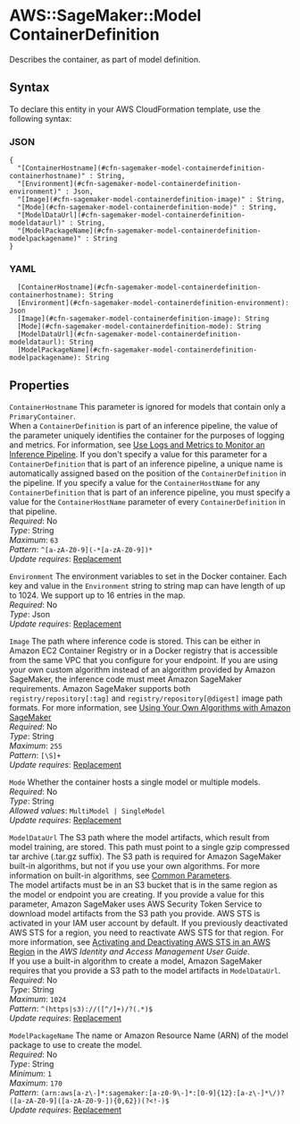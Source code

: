 # AWS::SageMaker::Model ContainerDefinition<a name="aws-properties-sagemaker-model-containerdefinition"></a>

Describes the container, as part of model definition\.

## Syntax<a name="aws-properties-sagemaker-model-containerdefinition-syntax"></a>

To declare this entity in your AWS CloudFormation template, use the following syntax:

### JSON<a name="aws-properties-sagemaker-model-containerdefinition-syntax.json"></a>

```
{
  "[ContainerHostname](#cfn-sagemaker-model-containerdefinition-containerhostname)" : String,
  "[Environment](#cfn-sagemaker-model-containerdefinition-environment)" : Json,
  "[Image](#cfn-sagemaker-model-containerdefinition-image)" : String,
  "[Mode](#cfn-sagemaker-model-containerdefinition-mode)" : String,
  "[ModelDataUrl](#cfn-sagemaker-model-containerdefinition-modeldataurl)" : String,
  "[ModelPackageName](#cfn-sagemaker-model-containerdefinition-modelpackagename)" : String
}
```

### YAML<a name="aws-properties-sagemaker-model-containerdefinition-syntax.yaml"></a>

```
  [ContainerHostname](#cfn-sagemaker-model-containerdefinition-containerhostname): String
  [Environment](#cfn-sagemaker-model-containerdefinition-environment): Json
  [Image](#cfn-sagemaker-model-containerdefinition-image): String
  [Mode](#cfn-sagemaker-model-containerdefinition-mode): String
  [ModelDataUrl](#cfn-sagemaker-model-containerdefinition-modeldataurl): String
  [ModelPackageName](#cfn-sagemaker-model-containerdefinition-modelpackagename): String
```

## Properties<a name="aws-properties-sagemaker-model-containerdefinition-properties"></a>

`ContainerHostname`  <a name="cfn-sagemaker-model-containerdefinition-containerhostname"></a>
This parameter is ignored for models that contain only a `PrimaryContainer`\.  
When a `ContainerDefinition` is part of an inference pipeline, the value of the parameter uniquely identifies the container for the purposes of logging and metrics\. For information, see [Use Logs and Metrics to Monitor an Inference Pipeline](https://docs.aws.amazon.com/sagemaker/latest/dg/inference-pipeline-logs-metrics.html)\. If you don't specify a value for this parameter for a `ContainerDefinition` that is part of an inference pipeline, a unique name is automatically assigned based on the position of the `ContainerDefinition` in the pipeline\. If you specify a value for the `ContainerHostName` for any `ContainerDefinition` that is part of an inference pipeline, you must specify a value for the `ContainerHostName` parameter of every `ContainerDefinition` in that pipeline\.  
*Required*: No  
*Type*: String  
*Maximum*: `63`  
*Pattern*: `^[a-zA-Z0-9](-*[a-zA-Z0-9])*`  
*Update requires*: [Replacement](https://docs.aws.amazon.com/AWSCloudFormation/latest/UserGuide/using-cfn-updating-stacks-update-behaviors.html#update-replacement)

`Environment`  <a name="cfn-sagemaker-model-containerdefinition-environment"></a>
The environment variables to set in the Docker container\. Each key and value in the `Environment` string to string map can have length of up to 1024\. We support up to 16 entries in the map\.   
*Required*: No  
*Type*: Json  
*Update requires*: [Replacement](https://docs.aws.amazon.com/AWSCloudFormation/latest/UserGuide/using-cfn-updating-stacks-update-behaviors.html#update-replacement)

`Image`  <a name="cfn-sagemaker-model-containerdefinition-image"></a>
The path where inference code is stored\. This can be either in Amazon EC2 Container Registry or in a Docker registry that is accessible from the same VPC that you configure for your endpoint\. If you are using your own custom algorithm instead of an algorithm provided by Amazon SageMaker, the inference code must meet Amazon SageMaker requirements\. Amazon SageMaker supports both `registry/repository[:tag]` and `registry/repository[@digest]` image path formats\. For more information, see [Using Your Own Algorithms with Amazon SageMaker](https://docs.aws.amazon.com/sagemaker/latest/dg/your-algorithms.html)   
*Required*: No  
*Type*: String  
*Maximum*: `255`  
*Pattern*: `[\S]+`  
*Update requires*: [Replacement](https://docs.aws.amazon.com/AWSCloudFormation/latest/UserGuide/using-cfn-updating-stacks-update-behaviors.html#update-replacement)

`Mode`  <a name="cfn-sagemaker-model-containerdefinition-mode"></a>
Whether the container hosts a single model or multiple models\.  
*Required*: No  
*Type*: String  
*Allowed values*: `MultiModel | SingleModel`  
*Update requires*: [Replacement](https://docs.aws.amazon.com/AWSCloudFormation/latest/UserGuide/using-cfn-updating-stacks-update-behaviors.html#update-replacement)

`ModelDataUrl`  <a name="cfn-sagemaker-model-containerdefinition-modeldataurl"></a>
The S3 path where the model artifacts, which result from model training, are stored\. This path must point to a single gzip compressed tar archive \(\.tar\.gz suffix\)\. The S3 path is required for Amazon SageMaker built\-in algorithms, but not if you use your own algorithms\. For more information on built\-in algorithms, see [Common Parameters](https://docs.aws.amazon.com/sagemaker/latest/dg/sagemaker-algo-docker-registry-paths.html)\.   
The model artifacts must be in an S3 bucket that is in the same region as the model or endpoint you are creating\.
If you provide a value for this parameter, Amazon SageMaker uses AWS Security Token Service to download model artifacts from the S3 path you provide\. AWS STS is activated in your IAM user account by default\. If you previously deactivated AWS STS for a region, you need to reactivate AWS STS for that region\. For more information, see [Activating and Deactivating AWS STS in an AWS Region](https://docs.aws.amazon.com/IAM/latest/UserGuide/id_credentials_temp_enable-regions.html) in the *AWS Identity and Access Management User Guide*\.  
If you use a built\-in algorithm to create a model, Amazon SageMaker requires that you provide a S3 path to the model artifacts in `ModelDataUrl`\.
*Required*: No  
*Type*: String  
*Maximum*: `1024`  
*Pattern*: `^(https|s3)://([^/]+)/?(.*)$`  
*Update requires*: [Replacement](https://docs.aws.amazon.com/AWSCloudFormation/latest/UserGuide/using-cfn-updating-stacks-update-behaviors.html#update-replacement)

`ModelPackageName`  <a name="cfn-sagemaker-model-containerdefinition-modelpackagename"></a>
The name or Amazon Resource Name \(ARN\) of the model package to use to create the model\.  
*Required*: No  
*Type*: String  
*Minimum*: `1`  
*Maximum*: `170`  
*Pattern*: `(arn:aws[a-z\-]*:sagemaker:[a-z0-9\-]*:[0-9]{12}:[a-z\-]*\/)?([a-zA-Z0-9]([a-zA-Z0-9-]){0,62})(?<!-)$`  
*Update requires*: [Replacement](https://docs.aws.amazon.com/AWSCloudFormation/latest/UserGuide/using-cfn-updating-stacks-update-behaviors.html#update-replacement)